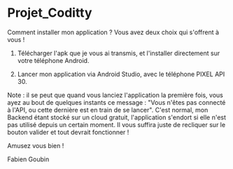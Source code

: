# Projet_Coditty

Comment installer mon application ? Vous avez deux choix qui s'offrent à vous !

1. Télécharger l'apk que je vous ai transmis, et l'installer directement sur votre téléphone Android.

2. Lancer mon application via Android Studio, avec le téléphone PIXEL API 30.

Note : il se peut que quand vous lanciez l'application la première fois, vous ayez au bout de quelques instants ce message : 
"Vous n'êtes pas connecté à l'API, ou cette dernière est en train de se lancer". C'est normal, mon Backend étant stocké sur un cloud gratuit, l'application s'endort
si elle n'est pas utilisé depuis un certain moment. Il vous suffira juste de recliquer sur le bouton valider et tout devrait fonctionner !

Amusez vous bien !

Fabien Goubin
